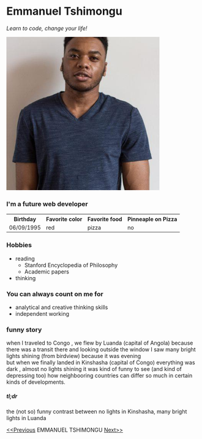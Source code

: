 # Emmanuel Tshimongu

*Learn to code, change your life!*

![ ](https://github.com/EmmanuelTs/markdown-warm-up/blob/master/becodeme.jpg)

### I'm a future web developer 


<table> <tr><th> Birthday </th><th>Favorite color</th><th>Favorite food </th><th>Pinneaple on Pizza</th></tr><tr><td>06/09/1995</td> <td>red</td><td>pizza</td><td>no</td> </tr></table>

### Hobbies

<ul><li>reading<ul><li>Stanford Encyclopedia of Philosophy</li><li>Academic papers </li></ul></li><li>thinking</li></ul>

### You can always count on me for 

<ul><li>analytical and creative thinking skills</li>
<li> independent working</li></ul>


### funny story

when I traveled to Congo , we flew by Luanda (capital of Angola) because there was a transit there and looking outside the window I saw many bright lights shining (from birdview) because it was evening  
but when we finally landed in Kinshasha (capital of Congo) everything was dark , almost no lights shining it was kind of funny to see (and kind of depressing too) how neighbooring countries can differ so much in certain kinds of developments.

##### tl;dr 
the (not so) funny contrast between no lights in Kinshasha, many bright lights in Luanda

 [<<Previous](https://github.com/Dwaynebok/Markdown/blob/master/README.md "Dwayne") EMMANUEL TSHIMONGU [Next>>](https://github.com/Akenaftw/markdown-challenge/blob/master/README.md "Felix")

